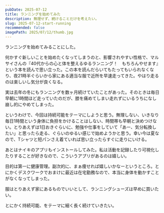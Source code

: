 ```yaml
---
pubDate: 2025-07-12
title: ランニングを始めてみた
description: 無理せず、続けることだけを考えたい。
slug: 2025-07-12-start-running
recommended: false
imagePath: 2025/07/12/thumb.jpg
---
```


ランニングを始めてみることにした。

何かすぐ新しいことを始めたくなってしまうのと、影響されやすい性格で、マルサイさんの『40代からの心と体を整えるゆるランニング！　もちろんやせます』という本を読んで思い立った。この本を読んだらいてもたってもいられなくなり、夜21時半ぐらいから家にある適当な服で近所を早速走ってきた。やはり走るのは楽しいし気分が良くなる。

実は去年の冬にもランニングを数ヶ月続けていたことがあった。そのときは毎日早朝に1時間ほど走っていたのだが、膝を痛めてしまい走れずにいるうちになし崩し的にやめてしまった。

というわけで、今回は持続可能をテーマにしようと思う。無理しない、いきなり毎日1時間という身体に負担をかけることはしない、時間帯も早朝と決めつけない。とりあえずは1日おきぐらいに、勉強や仕事をしていて「あー、気分転換したい」と思ったら走る、ぐらいのゆるい感じで始めようかと思う。幸い今は夏なので、Tシャツと短パンさえ着ていれば思い立ったらすぐに走りにいける。

あとはナイキのアプリもインストールしてみた。私は活動を記録したり可視化したりすることが好きなので、こういうアプリがあるのは嬉しい。

目的は第一に健康管理。副次的に、まぁ痩せれば嬉しいかなーというところ。とにかくデスクワークでおまけに最近は在宅勤務なので、本当に身体を動かすことがなくなってしまった。

服はとりあえず家にあるものでいいとして、ランニングシューズは早めに買いたい。

とにかく持続可能、をテーマに細く長く続けていきたい。